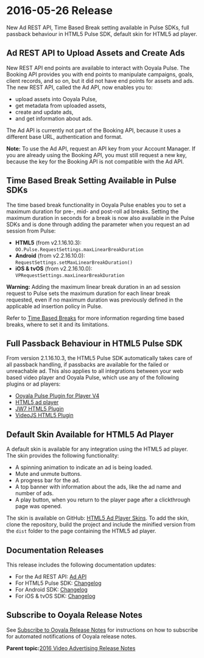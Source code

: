# 2016-05-26 Release

New Ad REST API, Time Based Break setting available in Pulse SDKs, full passback behaviour in HTML5 Pulse SDK, default skin for HTML5 ad player.

## Ad REST API to Upload Assets and Create Ads

New REST API end points are available to interact with Ooyala Pulse. The Booking API provides you with end points to manipulate campaigns, goals, client records, and so on, but it did not have end points for assets and ads. The new REST API, called the Ad API, now enables you to:

-   upload assets into Ooyala Pulse,
-   get metadata from uploaded assets,
-   create and update ads,
-   and get information about ads.

The Ad API is currently not part of the Booking API, because it uses a different base URL, authentication and format.

**Note:** To use the Ad API, request an API key from your Account Manager. If you are already using the Booking API, you must still request a new key, because the key for the Booking API is not compatible with the Ad API.

## Time Based Break Setting Available in Pulse SDKs

The time based break functionality in Ooyala Pulse enables you to set a maximum duration for pre-, mid- and post-roll ad breaks. Setting the maximum duration in seconds for a break is now also available in the Pulse SDKs and is done through adding the parameter when you request an ad session from Pulse:

-   **HTML5** \(from v2.1.16.10.3\): `OO.Pulse.RequestSettings.maxLinearBreakDuration`
-   **Android** \(from v2.2.16.10.0\): `RequestSettings.setMaxLinearBreakDuration()`
-   **iOS & tvOS** \(from v2.2.16.10.0\): `VPRequestSettings.maxLinearBreakDuration`

**Warning:** Adding the maximum linear break duration in an ad session request to Pulse sets the maximum duration for each linear break requested, even if no maximum duration was previously defined in the applicable ad insertion policy in Pulse.

Refer to [Time Based Breaks](2016-05-19.md#tbb_release_note) for more information regarding time based breaks, where to set it and its limitations.

## Full Passback Behaviour in HTML5 Pulse SDK

From version 2.1.16.10.3, the HTML5 Pulse SDK automatically takes care of all passback handling, if passbacks are available for the failed or unreachable ad. This also applies to all integrations between your web based video player and Ooyala Pulse, which use any of the following plugins or ad players:

-   [Ooyala Pulse Plugin for Player V4](http://help.ooyala.com/video-platform/concepts/pbv4_ads_dev_chapter_pulse.html)
-   [HTML5 ad player](http://pulse-sdks.ooyala.com/pulse-html5/latest/tutorial-ad_player.html)
-   [JW7 HTML5 Plugin](../ad_serving/dg/plugin_jw7_html5.md)
-   [VideoJS HTML5 Plugin](../ad_serving/dg/plugin_videojs_html5.md)

## Default Skin Available for HTML5 Ad Player

A default skin is available for any integration using the HTML5 ad player. The skin provides the following functionality:

-   A spinning animation to indicate an ad is being loaded.
-   Mute and unmute buttons.
-   A progress bar for the ad.
-   A top banner with information about the ads, like the ad name and number of ads.
-   A play button, when you return to the player page after a clickthrough page was opened.

The skin is available on GitHub: [HTML5 Ad Player Skins](https://github.com/ooyala/pulse-sdk-html5-2.x-skins). To add the skin, clone the repository, build the project and include the minified version from the `dist` folder to the page containing the HTML5 ad player.

## Documentation Releases

This release includes the following documentation updates:

-   For the Ad REST API: [Ad API](../ad_serving/dg/rest_ad_api.md)
-   For HTML5 Pulse SDK: [Changelog](http://pulse-sdks.ooyala.com/pulse-html5/latest/)
-   For Android SDK: [Changelog](http://pulse-sdks.ooyala.com/android_2/latest/changelog/)
-   For iOS & tvOS SDK: [Changelog](http://pulse-sdks.ooyala.com/ios_2/latest/docs/Changelog.html)

## Subscribe to Ooyala Release Notes

See [Subscribe to Ooyala Release Notes](../../concepts/release_notes_subscribe.md) for instructions on how to subscribe for automated notifications of Ooyala release notes.

**Parent topic:**[2016 Video Advertising Release Notes](../../oadtech/relnotes/adtech_relnotes_2016.md)

